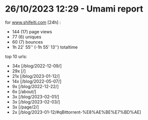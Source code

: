 # 26/10/2023 12:29 - Umami report
for www.shifeiti.com [24h] :

 - 144 (17) page views
 - 77 (6) uniques
 - 60 (7) bounces
 - 1h 22' 55'' (-1h 55' 13'') totaltime


top 10 urls:
 - 34x [/blog/2022-12-09/]
 - 29x [/]
 - 21x [/blog/2023-01-12/]
 - 14x [/blog/2022-05-07/]
 - 9x [/blog/2022-12-22/]
 - 6x [/about/]
 - 3x [/blog/2023-02-01/]
 - 3x [/blog/2023-02-03/]
 - 3x [/page/2/]
 - 2x [/blog/2023-01-12/#qBittorrent-%E8%AE%BE%E7%BD%AE]


